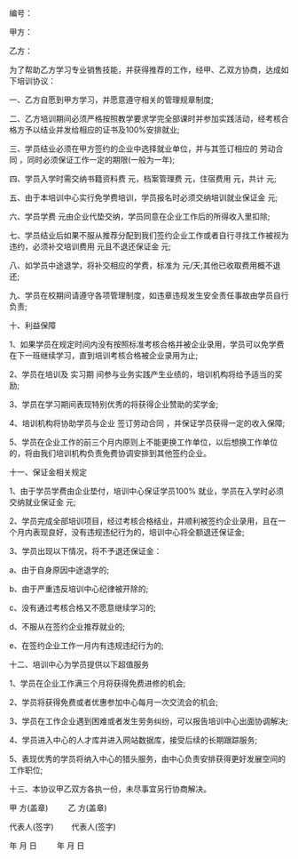 
 


编号：


甲方：


乙方：


为了帮助乙方学习专业销售技能，并获得推荐的工作，经甲、乙双方协商，达成如下培训协议：


一、乙方自愿到甲方学习，并愿意遵守相关的管理规章制度;


二、乙方培训期间必须严格按照教学要求学完全部课时并参加实践活动，经考核合格方予以结业并发给相应的证书及100%安排就业;


三、学员结业必须在甲方签约的企业中选择就业单位，并与其签订相应的
劳动合同
，同时必须保证工作一定的期限(一般为一年);


四、学员入学时需交纳书籍资料费 元，档案管理费 元，住宿费用 元，共计 元;


五、由于本培训中心实行免学费培训，学员报名时必须交纳培训就业保证金 元;


六、学员学费 元由企业代垫交纳，学员同意在企业工作后的所得收入里扣除;


七、学员结业后如果不服从推荐分配到我们签约企业工作或者自行寻找工作被视为违约，必须补交培训费用 元且不退还保证金 元;


八、如学员中途退学，将补交相应的学费，标准为 元/天;其他已收取费用概不退还;


九、学员在校期间请遵守各项管理制度，如违章违规发生安全责任事故由学员自行负责;


十、利益保障


1、如果学员在规定时间内没有按照标准考核合格并被企业录用，学员可以免学费在下一班继续学习，直到培训考核合格被企业录用为止;


2、学员在培训及
实习期
间参与业务实践产生业绩的，培训机构将给予适当的奖励;


3、学员在学习期间表现特别优秀的将获得企业赞助的奖学金;


4、培训机构将协助学员与企业
签订劳动合同
，并保证学员获得一定的收入保障;


5、学员在企业工作的前三个月内原则上不能更换工作单位，以后想换工作单位的，将由我们培训机构负责免费协调安排到其他签约企业。


十一、保证金相关规定


1、由于学员学费由企业垫付，培训中心保证学员100% 就业，学员在入学时必须交纳就业保证金 元;


2、学员完成全部培训项目，经过考核合格结业，并顺利被签约企业录用，且在一个月内表现良好，没有违规违纪行为的，培训中心将全额退还保证金;


3、学员出现以下情况，将不予退还保证金：


a、由于自身原因中途退学的;


b、由于严重违反培训中心纪律被开除的;


c、没有通过考核合格又不愿意继续学习的;


d、不服从在签约企业推荐就业的;


e、在签约企业工作一月内有违规违纪行为的;


十二、培训中心为学员提供以下超值服务


1、学员在企业工作满三个月将获得免费进修的机会;


2、学员将获得免费或者优惠参加中心每月一次交流会的机会;


3、学员在工作企业遇到困难或者发生劳务纠纷，可以报告培训中心出面协调解决;


4、学员进入中心的人才库并进入网站数据库，接受后续的长期跟踪服务;


5、表现优秀的学员将纳入中心的猎头服务，由中心负责安排获得更好发展空间的工作职位;


十三、本协议甲乙双方各执一份，未尽事宜另行协商解决。


甲 方(盖章) 　　   乙 方(盖章)


代表人(签字) 　　代表人(签字)


年 月 日 　　       年 月 日
 


 

 
 
 
 
 
  


  
 

  


  


  
 
 
 
 

